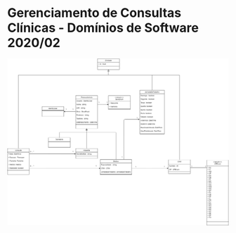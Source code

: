 # Gerenciamento de Consultas Clínicas - Domínios de Software 2020/02
![alt text](https://raw.githubusercontent.com/lucabenetti/GCC.DS/master/diagramas/Diagrama%20de%20Classes%20-%20Modelo.png)
